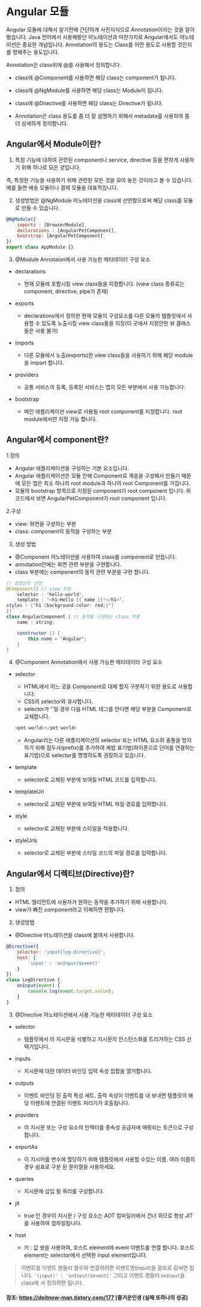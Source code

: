 # Angular 모듈

Angular 모듈에 대해서 알기전에 간단하게 사전지식으로 Annotation이라는 것을 알아봤습니다. Java 언어에서 사용해봤던 어노테이션과 마찬가지로 Angular에서도 어노테이션은 중요한 개념입니다. Annotation의 용도는 Class를 어떤 용도로 사용할 것인지를 정해주는 용도입니다.

Annotation은 class위에 @를 사용해서 정의합니다.

- class에 @Component를 사용하면 해당 class는 component가 됩니다.
- class에 @NgModule를 사용하면 해당 class는 Module이 됩니다.
- class에 @Directive를 사용하면 해당 class는 Directive가 됩니다.

- Annotation은 class 용도를 좀 더 잘 설명하기 위해서 metadata를 사용하여 좀 더 상세하게 정의합니다.


## Angular에서 Module이란?

1. 특정 기능에 대하여 관련된 component나 service, directive 등을 편하게 사용하기 위해 하나로 모은 것입니다.

즉, 특정한 기능을 사용하기 위해 관련된 모든 것을 모아 놓은 것이라고 볼 수 있습니다.
예를 들면 배송 모듈이나 결제 모듈을 대표적입니다.

2. 생성방법은 @NgModule 어노테이션을 class에 선언함으로써 해당 class를 모듈로 만들 수 있습니다.

```javascript
@NgModule({
    imports : [BrowserModule],
    declarations : [AngularPetComponent],
    bootstrap: [AngularPetComponent]
})
export class AppModule {}
```

3. @Module Annotaion에서 사용 가능한 메타데이터 구성 요소

- declarations
    - 현재 모듈에 포함시킬 view class들을 지정합니다.
    (view class 종류로는 component, directive, pipe가 존재)

- exports
    - declarations에서 정의한 현재 모듈의 구성요소를 다른 모듈의 템플릿에서 사용할 수 있도록 노출시킬 view class들을 지정(이 곳에서 지정안한 뷰 클래스들은 사용 불가)

- imports
    - 다른 모듈에서 노출(exports)한 view class들을 사용하기 위해 해당 module을 import 합니다.

 - providers
    - 공통 서비스의 등록, 등록된 서비스는 앱의 모든 부분에서 사용 가능합니다.

- bootstrap
    - 메인 애플리케이션 view로 사용될 root component를 지정합니다. root module에서만 지정 가능 합니다.



## Angular에서 component란?

1.정의
- Angular 애플리케이션을 구성하는 기본 요소입니다.
- Angular 애플리케이션은 모듈 안에 Component로 계층을 구성해서 만들기 때문에 모든 앱은 최소 하나의 root module과 하나의 root Component를 가집니다.
- 모듈의 bootstrap 항목으로 지정된 component가 root component 입니다.
위 코드에서 보면 AngularPetComponent가 root component 입니다.

2.구성
- view: 화면을 구성하는 부분
- class: component의 동작을 구성하는 부분

3. 생성 방법
- @Component 어노테이션을 사용하여 class를 component로 만듭니다.
- annotation안에는 화면 관련 부분을 구현합니다.
- class 부분에는 component의 동작 관련 부분을 구현 합니다.

```java
// 컴포넌트 선언
@Component({ // view 부분
    selector : 'hello-world',
    template : '<h1>Hello {{ name }}!</h1>'.
styles : ['h1 {background-color: red;}']
})
class AngularComponent { // 동작을 구성하는 class 부분
    name : string;

    constructor () {
        this.name = 'Angular';
    }
}
```

4. @Component Annotation에서 사용 가능한 메타데이터 구성 요소

- selector
    - HTML에서 어느 곳을 Component로 대체 할지 구분하기 위한 용도로 사용합니다.
    - CSS의 selector와 유사합니다.
    - selector가 '<pet-world>'일 경우 다음 HTML 태그를 안다면 해당 부분을 Component로 교체합니다.

    ```javascript
    <pet-world></pet-world>
    ```
    - Angular라는 다른 애플리케이션의 selector 또는 HTML 요소와 충돌을 방지하기 위해 접두사(prefix)를 추가하여 케밥 표기법(하이폰으로 단어를 연결하는 표기법)으로 selector를 명명하도록 권장하고 있습니다.


- template
    - selector로 교체된 부분에 보여질 HTML 코드를 입력합니다.

- templateUrl
    -  selector로 교체된 부분에 보여질 HTML 파일 경로를 입력합니다.
- style
    - selector로 교체된 부분에 스타일을 적용합니다.

- styleUrls
    - selector로 교체된 부분에 스타일 코드의 파일 경로를 입력합니다.


## Angular에서 디렉티브(Directive)란?

1. 정의
- HTML 엘리먼트에 사용자가 원하는 동작을 추가하기 위해 사용합니다.
- view가 빠진 component라고 이해하면 편합니다.

2. 생성방법
- @Directive 어노테이션을 class에 붙여서 사용합니다.

```javascript
@Directive({
    selector: 'input[log-directive]',
    host: {
        'input' : 'onInput($event)'
    }
})
class LogDirective {
    onInput(event) {
        console.log(event.target.value);
    }
}
```
3. @Directive 어노테이션에서 사용 가능한 메타데이터 구성 요소

- selector
    - 템플릿에서 이 지시문을 식별하고 지시문의 인스턴스화를 트리거하는 CSS 선택기입니다.

- inputs
    - 지시문에 대한 데이터 바인딩 입력 속성 집합을 열거합니다.


- outputs	
    - 이벤트 바인딩 된 출력 특성 세트. 출력 속성이 이벤트를 내 보내면 템플릿의 해당 이벤트에 연결된 이벤트 처리기가 호출됩니다.

- providers	
    - 이 지시문 또는 구성 요소의 인젝터를 종속성 공급자에 매핑되는 토큰으로 구성 합니다.

- exportAs	
    - 이 지시어를 변수에 할당하기 위해 템플릿에서 사용할 수있는 이름. 
    여러 이름의 경우 쉼표로 구분 된 문자열을 사용하세요.

- queries	
    - 지시문에 삽입 될 쿼리를 구성합니다.

- jit	
    - true 인 경우이 지시문 / 구성 요소는 AOT 컴파일러에서 건너 뛰므로 항상 JIT를 사용하여 컴파일됩니다.

- host	
    - 키 : 값 쌍을 사용하여, 호스트 element에 event 이벤트를 연결 합니다.
    호스트 element는 selector에서 선택한 input element입니다.

> 이벤트를 이벤트 핸들러 함수와 연결하려면 이벤트명(input)을 괄호로 감싸면 됩니다.
`'(input)' : 'onInput($event)'` 그리고 이벤트 핸들러 `onInput`을 class에 서 정의하면 됩니다.

#### 참조: https://doitnow-man.tistory.com/177 [즐거운인생 (실패 또하나의 성공]    